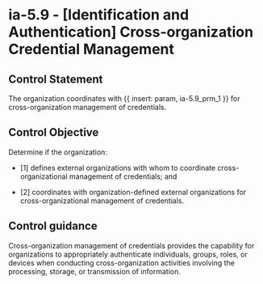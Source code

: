 # ia-5.9 - \[Identification and Authentication\] Cross-organization Credential Management

## Control Statement

The organization coordinates with {{ insert: param, ia-5.9_prm_1 }} for cross-organization management of credentials.

## Control Objective

Determine if the organization:

- \[1\] defines external organizations with whom to coordinate cross-organizational management of credentials; and

- \[2\] coordinates with organization-defined external organizations for cross-organizational management of credentials.

## Control guidance

Cross-organization management of credentials provides the capability for organizations to appropriately authenticate individuals, groups, roles, or devices when conducting cross-organization activities involving the processing, storage, or transmission of information.

